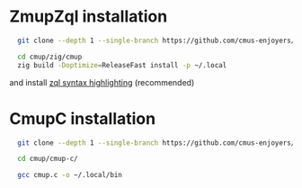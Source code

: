 # ZmupZql installation

```bash
  git clone --depth 1 --single-branch https://github.com/cmus-enjoyers/cmup

  cd cmup/zig/cmup
  zig build -Doptimize=ReleaseFast install -p ~/.local
```

and install [zql syntax highlighting](https://github.com/cmus-enjoyers/tree-sitter-zql) (recommended)

# CmupC installation

```bash
  git clone --depth 1 --single-branch https://github.com/cmus-enjoyers/cmup

  cd cmup/cmup-c/

  gcc cmup.c -o ~/.local/bin
```
